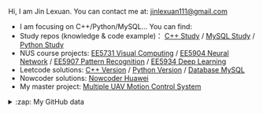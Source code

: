 Hi, I am Jin Lexuan. You can contact me at: jinlexuan111@gmail.com

- I am focusing on C++/Python/MySQL... You can find:
- Study repos (knowledge & code example)： [C++ Study](https://github.com/JinLexuan/CPP-Study-Repo) / [MySQL Study](https://github.com/JinLexuan/MySQL-Study-Repo) / [Python Study](https://github.com/JinLexuan/python-study-repo)
- NUS course projects: [EE5731 Visual Computing](https://github.com/JinLexuan/NUS-EE5731-Visual-Computing-Projects) / [EE5904 Neural Network](https://github.com/JinLexuan/NUS-EE5904-ME5904-Neural-Network-Projects) / [EE5907 Pattern Recognition](https://github.com/JinLexuan/NUS-EE5907-Pattern-Recognition-Projects) / [EE5934 Deep Learning](https://github.com/JinLexuan/NUS-EE5934-Deep-Learning-Projects)
- Leetcode solutions: [C++ Version](https://github.com/JinLexuan/Leetcode-in-cpp)  / [Python Version](https://github.com/JinLexuan/Leetcode-in-python) / [Database MySQL](https://github.com/JinLexuan/Leetcode-database-question-MySQL)
- Nowcoder solutions: [Nowcoder Huawei](https://github.com/JinLexuan/Nowcoder-Huawei-questions-in-python)
- My master project: [Multiple UAV Motion Control System](https://github.com/JinLexuan/Multiple-UAV-Motion-Control-System)

<details close>
<summary>:zap: My GitHub data</summary>
  <img src="https://github-readme-stats.vercel.app/api?username=JinLexuan&show_icons=true&theme=nord" width="400px">
</details>
